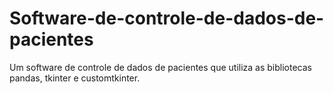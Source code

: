 # Software-de-controle-de-dados-de-pacientes
Um software de controle de dados de pacientes que utiliza as bibliotecas pandas, tkinter e customtkinter.
